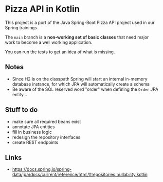 # Pizza API in Kotlin

This project is a port of the Java Spring-Boot Pizza API project used in our Spring trainings.

The `main` branch is a **non-working set of basic classes** that need major work to become a well
working application.

You can run the tests to get an idea of what is missing.

## Notes

- Since H2 is on the classpath Spring will start an internal in-memory database instance, for which
JPA will automatically create a schema
- Be aware of the SQL reserved word "order" when defining the `Order` JPA entity...

## Stuff to do

- make sure all required beans exist
- annotate JPA entities
- fill in business logic
- redesign the repository interfaces
- create REST endpoints

## Links

- https://docs.spring.io/spring-data/jpa/docs/current/reference/html/#repositories.nullability.kotlin
